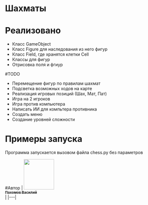 # Шахматы 

# Реализовано 
* Класс GameObject 
* Класс Figure для наследования из него фигур
* Класс Field, где хранятся клетки Cell
* Классы для фигур
* Отрисовка поля и фгиур

#TODO
* Перемещение фигур по правилам шахмат
* Подсветка возможных ходов на карте 
* Реализация игровых позиций (Шах, Мат, Пат)
* Игра на 2 игроков
* Игра против компьютера 
* Написать ИИ для компьтера противника 
* Создать меню
* Создание уровней сложности

# Примеры запуска 
Программа запускается вызовом файла chess.py без параметров

#Автор 
| [<img src="https://avatars0.githubusercontent.com/u/37302383?s=460&v=4" width="100px;"/><br /><sub><b>Пахомов Василий</b></sub>](https://github.com/vaspahomov)<br /> |
|---|
